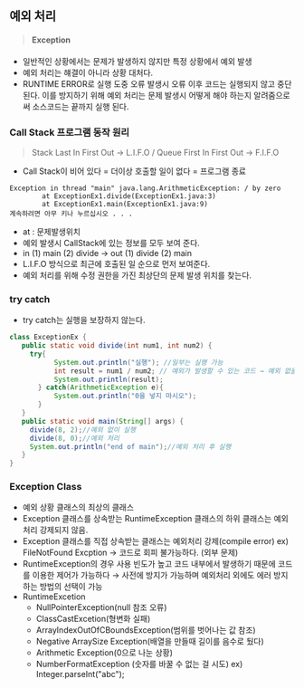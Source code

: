 ## 예외 처리
> #### Exception
* 일반적인 상황에서는 문제가 발생하지 않지만 특정 상황에서 예외 발생
* 예외 처리는 햬결이 아니라 상황 대처다.
* RUNTIME ERROR로 실행 도중 오류 발생시 오류 이후 코드는 실행되지 않고 중단된다. 이를 방지하기 위해 예외 처리는 문제 발생시 어떻게 해야 하는지 알려줌으로써 소스코드는 끝까지 실행 된다.
### Call Stack 프로그램 동작 원리
> Stack Last In First Out → L.I.F.O
> / Queue First In First Out → F.I.F.O
* Call Stack이 비어 있다 = 더이상 호출할 일이 없다 = 프로그램 종료
```
Exception in thread "main" java.lang.ArithmeticException: / by zero
        at ExceptionEx1.divide(ExceptionEx1.java:3)
        at ExceptionEx1.main(ExceptionEx1.java:9)
계속하려면 아무 키나 누르십시오 . . .
```
* at : 문제발생위치
* 예외 발생시 CallStack에 있는 정보를 모두 보여 준다.
* in (1) main (2) divide → out (1) divide (2) main
* L.I.F.O 방식으로 최근에 호출된 일 순으로 먼저 보여준다.
* 예외 처리를 위해 수정 권한을 가진 최상단의 문제 발생 위치를 찾는다.
### try catch
* try catch는 실행을 보장하지 않는다.
 ```java
class ExceptionEx {
	public static void divide(int num1, int num2) {
      try{
            System.out.println("실행"); //일부는 실행 가능
            int result = num1 / num2; // 예외가 발생할 수 있는 코드 → 예외 없을때 실행/예외가 발생시 catch블록으로 넘어감
            System.out.println(result);
        } catch(ArithmeticException e){
            System.out.println("0을 넣지 마시오");
        }
	}
	public static void main(String[] args) {
      divide(8, 2);//예외 없이 실행
      divide(8, 0);//예외 처리
      System.out.println("end of main");//예외 처리 후 실행
	}
}

```
### Exception Class
* 예외 상황 클래스의 최상의 클래스
* Exception 클래스를 상속받는 RuntimeException 클래스의 하위 클래스는 예외처리 강제되지 않음.
* Exception 클래스를 직접 상속받는 클래스는 예외처리 강제(compile error) ex) FileNotFound Excption → 코드로 회피 불가능하다. (외부 문제)
* RuntimeException의 경우 사용 빈도가 높고 코드 내부에서 발생하기 때문에 코드를 이용한 제어가 가능하다 → 사전에 방지가 가능하며 예외처리 외에도 에러 방지하는 방법의 선택이 가능
* RuntimeExcetion
  * NullPointerException(null 참조 오류)
  * ClassCastExcetion(형변화 실패)
  * ArrayIndexOutOfCBoundsException(범위를 벗어나는 값 참조)
  * Negative ArraySize Exception(배열을 만들때 길이를 음수로 뒀다)
  * Arithmetic Exception(0으로 나눈 상황)
  * NumberFormatException (숫자를 바꿀 수 없는 걸 시도) ex) Integer.parseInt("abc");
